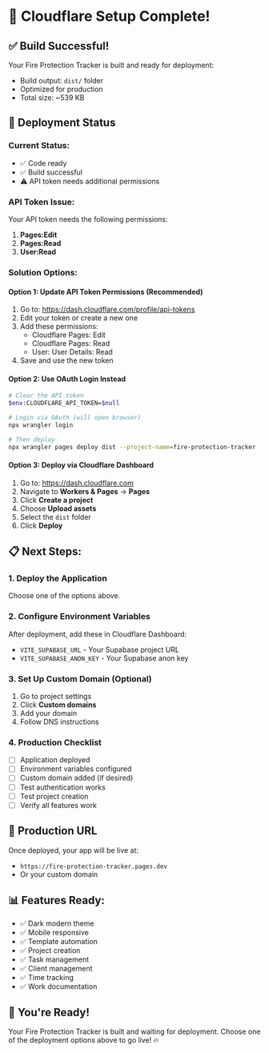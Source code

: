 # 🎉 Cloudflare Setup Complete!

## ✅ **Build Successful!**
Your Fire Protection Tracker is built and ready for deployment:
- Build output: `dist/` folder
- Optimized for production
- Total size: ~539 KB

## 🚀 **Deployment Status**

### **Current Status:**
- ✅ Code ready
- ✅ Build successful  
- ⚠️ API token needs additional permissions

### **API Token Issue:**
Your API token needs the following permissions:
1. **Pages:Edit**
2. **Pages:Read**
3. **User:Read**

### **Solution Options:**

#### **Option 1: Update API Token Permissions (Recommended)**
1. Go to: https://dash.cloudflare.com/profile/api-tokens
2. Edit your token or create a new one
3. Add these permissions:
   - Cloudflare Pages: Edit
   - Cloudflare Pages: Read
   - User: User Details: Read
4. Save and use the new token

#### **Option 2: Use OAuth Login Instead**
```bash
# Clear the API token
$env:CLOUDFLARE_API_TOKEN=$null

# Login via OAuth (will open browser)
npx wrangler login

# Then deploy
npx wrangler pages deploy dist --project-name=fire-protection-tracker
```

#### **Option 3: Deploy via Cloudflare Dashboard**
1. Go to: https://dash.cloudflare.com
2. Navigate to **Workers & Pages** → **Pages**
3. Click **Create a project**
4. Choose **Upload assets**
5. Select the `dist` folder
6. Click **Deploy**

## 📋 **Next Steps:**

### **1. Deploy the Application**
Choose one of the options above.

### **2. Configure Environment Variables**
After deployment, add these in Cloudflare Dashboard:
- `VITE_SUPABASE_URL` - Your Supabase project URL
- `VITE_SUPABASE_ANON_KEY` - Your Supabase anon key

### **3. Set Up Custom Domain (Optional)**
1. Go to project settings
2. Click **Custom domains**
3. Add your domain
4. Follow DNS instructions

### **4. Production Checklist**
- [ ] Application deployed
- [ ] Environment variables configured
- [ ] Custom domain added (if desired)
- [ ] Test authentication works
- [ ] Test project creation
- [ ] Verify all features work

## 🎯 **Production URL**
Once deployed, your app will be live at:
- `https://fire-protection-tracker.pages.dev`
- Or your custom domain

## 📊 **Features Ready:**
- ✅ Dark modern theme
- ✅ Mobile responsive
- ✅ Template automation
- ✅ Project creation
- ✅ Task management
- ✅ Client management
- ✅ Time tracking
- ✅ Work documentation

## 🎉 **You're Ready!**

Your Fire Protection Tracker is built and waiting for deployment. Choose one of the deployment options above to go live! 🔥





